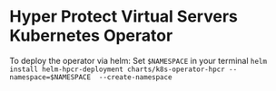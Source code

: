 # Hyper Protect Virtual Servers Kubernetes Operator

To deploy the operator via helm:
Set `$NAMESPACE` in your terminal
`helm install helm-hpcr-deployment charts/k8s-operator-hpcr --namespace=$NAMESPACE  --create-namespace`